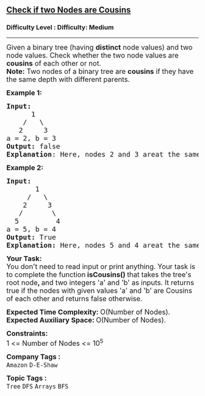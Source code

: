 <h2><a href="https://www.geeksforgeeks.org/problems/check-if-two-nodes-are-cousins/1">Check if two Nodes are Cousins</a></h2><h3>Difficulty Level : Difficulty: Medium</h3><hr><div class="problems_problem_content__Xm_eO"><p><span style="font-size: 18px;">Given a binary tree (having <strong>distinct</strong> node values) and two node values. Check whether the two node values are <strong>cousins</strong> of each other or not.<br></span><span style="font-size: 18px;"><strong>Note:</strong> Two nodes of a binary tree are&nbsp;<strong>cousins</strong> if they have the same depth with different parents</span><span style="font-size: 18px;">.</span></p>
<p><span style="font-size: 18px;"><strong>Example 1:</strong></span></p>
<pre><span style="font-size: 18px;"><strong style="font-size: 18px;">Input:
&nbsp;     </strong><span style="font-size: 18px;">1
&nbsp;   /   \
</span><strong style="font-size: 18px;">   </strong><span style="font-size: 18px;">2     3
a = 2, b = 3</span><strong style="font-size: 18px;">
Output: </strong><span style="font-size: 18px;">false<br><strong>Explanation</strong>: Here, nodes 2 and 3 areat the same level but have sameparent nodes.</span></span></pre>
<p><span style="font-size: 18px;"><strong>Example 2:</strong></span></p>
<pre><span style="font-size: 18px;"><strong>Input:
</strong>&nbsp; &nbsp; &nbsp; &nbsp;1
&nbsp; &nbsp; &nbsp;/&nbsp;  \&nbsp;
&nbsp;  &nbsp;2&nbsp; &nbsp;  3
&nbsp;  /&nbsp; &nbsp; &nbsp;&nbsp;&nbsp;\
<strong>  </strong>5&nbsp; &nbsp; &nbsp; &nbsp;&nbsp;&nbsp;4<strong>&nbsp;
</strong>a = 5, b = 4<strong>
Output: </strong>True<strong>
Explanation: </strong>Here, nodes 5 and 4 areat the same level and have differentparent nodes. Hence, they both are cousins </span></pre>
<p><span style="font-size: 18px;"><strong>Your Task:</strong><br>You don't need to read input or print anything. Your task is to complete the function</span><span style="font-size: 18px;"><strong> isCousins() </strong>that takes the tree's root node<strong>, </strong>and two integers 'a' and 'b' as inputs. It returns true if the nodes with given values 'a' and 'b' are Cousins of each other and returns false otherwise.&nbsp;</span></p>
<p><span style="font-size: 18px;"><strong>Expected Time Complexity:&nbsp;</strong>O(Number of Nodes).<br><strong>Expected Auxiliary Space:&nbsp;</strong>O(Number of Nodes).</span></p>
<p><span style="font-size: 18px;"><strong>Constraints:</strong><br>1 &lt;= Number of Nodes &lt;= 10<sup>5</sup></span></p></div><p><span style=font-size:18px><strong>Company Tags : </strong><br><code>Amazon</code>&nbsp;<code>D-E-Shaw</code>&nbsp;<br><p><span style=font-size:18px><strong>Topic Tags : </strong><br><code>Tree</code>&nbsp;<code>DFS</code>&nbsp;<code>Arrays</code>&nbsp;<code>BFS</code>&nbsp;